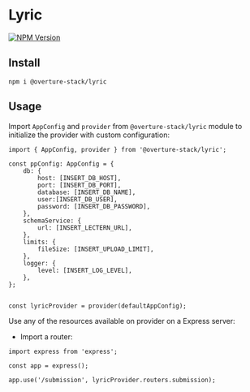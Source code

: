 # Lyric

[![NPM Version](https://img.shields.io/npm/v/@overture-stack/lyric?color=%23cb3837&style=for-the-badge&logo=npm)](https://www.npmjs.com/package/@overture-stack/lyric)

## Install

```
npm i @overture-stack/lyric
```

## Usage

Import `AppConfig` and `provider` from `@overture-stack/lyric` module to initialize the provider with custom configuration:

```
import { AppConfig, provider } from '@overture-stack/lyric';

const ppConfig: AppConfig = {
	db: {
		host: [INSERT_DB_HOST],
		port: [INSERT_DB_PORT],
		database: [INSERT_DB_NAME],
		user:[INSERT_DB_USER],
		password: [INSERT_DB_PASSWORD],
	},
	schemaService: {
		url: [INSERT_LECTERN_URL],
	},
	limits: {
		fileSize: [INSERT_UPLOAD_LIMIT],
	},
	logger: {
		level: [INSERT_LOG_LEVEL],
	},
};


const lyricProvider = provider(defaultAppConfig);
```

Use any of the resources available on provider on a Express server:

- Import a router:

```
import express from 'express';

const app = express();

app.use('/submission', lyricProvider.routers.submission);
```
